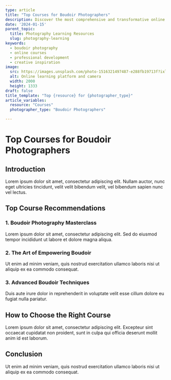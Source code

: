 ```yaml
---
type: article
title: "Top Courses for Boudoir Photographers"
description: Discover the most comprehensive and transformative online courses designed specifically for boudoir photographers looking to elevate their craft.
date: '2024-01-15'
parent_topic:
  title: Photography Learning Resources
  slug: photography-learning
keywords:
  - boudoir photography
  - online courses
  - professional development
  - creative inspiration
image:
  src: https://images.unsplash.com/photo-1516321497487-e288fb19713f?ixlib=rb-4.0.3&q=80&w=2000&auto=format&fit=crop
  alt: Online learning platform and camera
  width: 2000
  height: 1333
draft: false
title_template: "Top {resource} for {photographer_type}"
article_variables:
  resource: "Courses"
  photographer_type: "Boudoir Photographers"

---
```


# Top Courses for Boudoir Photographers

## Introduction
Lorem ipsum dolor sit amet, consectetur adipiscing elit. Nullam auctor, nunc eget ultricies tincidunt, velit velit bibendum velit, vel bibendum sapien nunc vel lectus.

## Top Course Recommendations

### 1. Boudoir Photography Masterclass
Lorem ipsum dolor sit amet, consectetur adipiscing elit. Sed do eiusmod tempor incididunt ut labore et dolore magna aliqua.

### 2. The Art of Empowering Boudoir
Ut enim ad minim veniam, quis nostrud exercitation ullamco laboris nisi ut aliquip ex ea commodo consequat.

### 3. Advanced Boudoir Techniques
Duis aute irure dolor in reprehenderit in voluptate velit esse cillum dolore eu fugiat nulla pariatur.

## How to Choose the Right Course
Lorem ipsum dolor sit amet, consectetur adipiscing elit. Excepteur sint occaecat cupidatat non proident, sunt in culpa qui officia deserunt mollit anim id est laborum.

## Conclusion
Ut enim ad minim veniam, quis nostrud exercitation ullamco laboris nisi ut aliquip ex ea commodo consequat.

